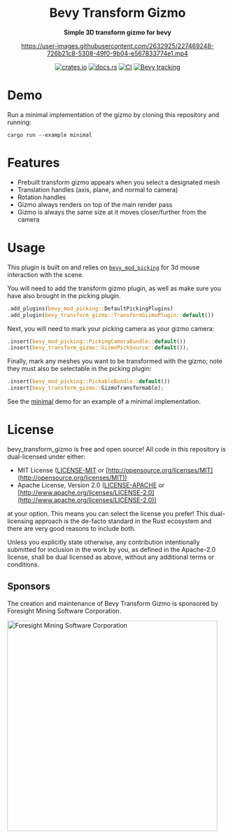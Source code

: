 <div align="center">
    
# Bevy Transform Gizmo

**Simple 3D transform gizmo for bevy**

https://user-images.githubusercontent.com/2632925/227469248-726b21c8-5308-49f0-9b04-e567833774e1.mp4

[![crates.io](https://img.shields.io/crates/v/bevy_transform_gizmo)](https://crates.io/crates/bevy_transform_gizmo)
[![docs.rs](https://docs.rs/bevy_transform_gizmo/badge.svg)](https://docs.rs/bevy_transform_gizmo)
[![CI](https://github.com/ForesightMiningSoftwareCorporation/bevy_transform_gizmo/workflows/CI/badge.svg?branch=main)](https://github.com/ForesightMiningSoftwareCorporation/bevy_transform_gizmo/actions?query=workflow%3A%22CI%22+branch%3Amain)
[![Bevy tracking](https://img.shields.io/badge/Bevy%20tracking-main-lightblue)](https://github.com/bevyengine/bevy/blob/main/docs/plugins_guidelines.md#main-branch-tracking)
    
</div>

# Demo

Run a minimal implementation of the gizmo by cloning this repository and running:

```shell
cargo run --example minimal
```

# Features

* Prebuilt transform gizmo appears when you select a designated mesh
* Translation handles (axis, plane, and normal to camera)
* Rotation handles
* Gizmo always renders on top of the main render pass
* Gizmo is always the same size at it moves closer/further from the camera

# Usage

This plugin is built on and relies on [`bevy_mod_picking`](https://github.com/aevyrie/bevy_mod_picking) for 3d mouse interaction with the scene.

You will need to add the transform gizmo plugin, as well as make sure you have also brought in the picking plugin.

```rust
.add_plugins(bevy_mod_picking::DefaultPickingPlugins)
.add_plugin(bevy_transform_gizmo::TransformGizmoPlugin::default())
```

Next, you will need to mark your picking camera as your gizmo camera:

```rust
.insert(bevy_mod_picking::PickingCameraBundle::default())
.insert(bevy_transform_gizmo::GizmoPickSource::default());
```

Finally, mark any meshes you want to be transformed with the gizmo; note they must also be selectable in the picking plugin:

```rust
.insert(bevy_mod_picking::PickableBundle::default())
.insert(bevy_transform_gizmo::GizmoTransformable);
```

See the [minimal](examples/minimal.rs) demo for an example of a minimal implementation.

# License

bevy_transform_gizmo is free and open source! All code in this repository is dual-licensed under either:

* MIT License ([LICENSE-MIT](LICENSE-MIT) or [http://opensource.org/licenses/MIT](http://opensource.org/licenses/MIT))
* Apache License, Version 2.0 ([LICENSE-APACHE](LICENSE-APACHE) or [http://www.apache.org/licenses/LICENSE-2.0](http://www.apache.org/licenses/LICENSE-2.0))

at your option. This means you can select the license you prefer! This dual-licensing approach is the de-facto standard in the Rust ecosystem and there are very good reasons to include both.

Unless you explicitly state otherwise, any contribution intentionally submitted for inclusion in the work by you, as defined in the Apache-2.0 license, shall be dual licensed as above, without any additional terms or conditions.

## Sponsors
The creation and maintenance of Bevy Transform Gizmo is sponsored by Foresight Mining Software Corporation.

<img src="https://user-images.githubusercontent.com/2632925/151242316-db3455d1-4934-4374-8369-1818daf512dd.png" alt="Foresight Mining Software Corporation" width="480">

